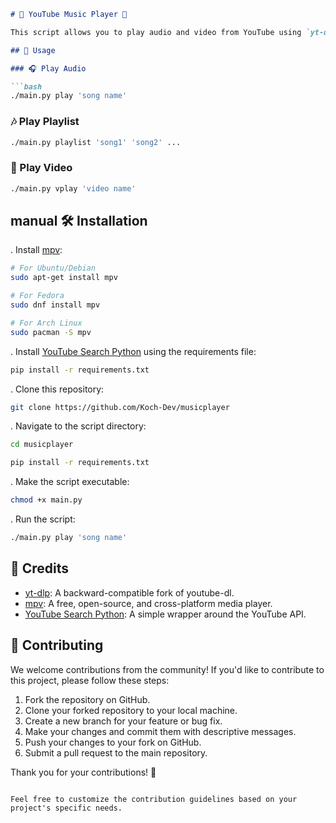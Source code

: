 ```markdown
# 🎵 YouTube Music Player 🎵

This script allows you to play audio and video from YouTube using `yt-dlp` and `mpv` in Python.

## 🚀 Usage

### 🎧 Play Audio

```bash
./main.py play 'song name'
```

### 🎶 Play Playlist

```bash
./main.py playlist 'song1' 'song2' ...
```

### 🎥 Play Video

```bash
./main.py vplay 'video name'
```

## manual 🛠️ Installation

. Install [mpv](https://mpv.io/):

```bash
# For Ubuntu/Debian
sudo apt-get install mpv

# For Fedora
sudo dnf install mpv

# For Arch Linux
sudo pacman -S mpv
```

. Install [YouTube Search Python](https://github.com/alexmercerind/youtube-search-python) using the requirements file:

```bash
pip install -r requirements.txt
```

. Clone this repository:

```bash
git clone https://github.com/Koch-Dev/musicplayer
```

. Navigate to the script directory:

```bash
cd musicplayer
```

```bash
pip install -r requirements.txt
```

. Make the script executable:

```bash
chmod +x main.py
```

. Run the script:

```bash
./main.py play 'song name'
```

## 🌟 Credits

- [yt-dlp](https://github.com/yt-dlp/yt-dlp): A backward-compatible fork of youtube-dl.
- [mpv](https://mpv.io/): A free, open-source, and cross-platform media player.
- [YouTube Search Python](https://github.com/alexmercerind/youtube-search-python): A simple wrapper around the YouTube API.

## 🤝 Contributing

We welcome contributions from the community! If you'd like to contribute to this project, please follow these steps:

1. Fork the repository on GitHub.
2. Clone your forked repository to your local machine.
3. Create a new branch for your feature or bug fix.
4. Make your changes and commit them with descriptive messages.
5. Push your changes to your fork on GitHub.
6. Submit a pull request to the main repository.

Thank you for your contributions! 🎉
```

Feel free to customize the contribution guidelines based on your project's specific needs.
